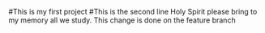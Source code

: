 #This is my first project
#This is the second line
Holy Spirit please bring to my memory all we study.
This change is done on the feature branch
